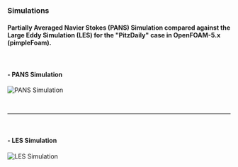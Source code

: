 ### Simulations

#### Partially Averaged Navier Stokes (PANS) Simulation compared against the Large Eddy Simulation (LES) for the "PitzDaily" case in OpenFOAM-5.x (pimpleFoam).
<br>

#### - PANS Simulation

![PANS Simulation](https://github.com/user-attachments/assets/fb39ed79-0ca8-44d0-af3b-f75945b82b58)

<br>
<hr>
<br>

#### - LES Simulation

![LES Simulation](https://github.com/user-attachments/assets/3fd9846e-6d62-4abf-93dd-078b95db33d7)


